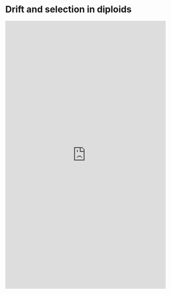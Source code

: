 # Drift and selection in diploids

<iframe width="100%" height="840" frameborder="0"
  src="https://observablehq.com/embed/@molpopgen/genetic-drift-and-selection-in-a-diploid-population?cells=traj_plot%2Cviewof+N%2Cviewof+num_generations%2Cviewof+wAA%2Cviewof+num_copies%2Cviewof+wAa%2Cviewof+waa%2Cviewof+num_replicates"></iframe>

